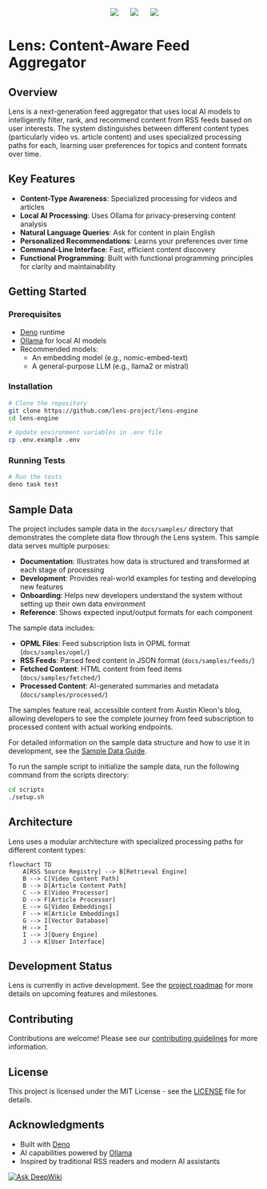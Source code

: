<p align="center">
    <a href="https://deepwiki.com/lens-project/lens-engine" alt="Ask DeepWiki">
        <img src="https://img.shields.io/badge/Ask-DeepWiki-blue?style=for-the-badge&logo=question" style="margin: 0 10px;" /></a>
    <a href="https://github.com/lens-project/lens-engine/issues" alt="GitHub Issues">
        <img src="https://img.shields.io/github/issues/lens-project/lens-engine?style=for-the-badge" style="margin: 0 10px;" /></a>
    <a href="https://github.com/lens-project/lens-engine/actions" alt="GitHub Workflow Status">
        <img src="https://img.shields.io/github/actions/workflow/status/lens-project/lens-engine/deno.yml?style=for-the-badge" style="margin: 0 10px;" /></a>
</p>

# Lens: Content-Aware Feed Aggregator

## Overview

Lens is a next-generation feed aggregator that uses local AI models to intelligently filter, rank, and recommend content from RSS feeds based on user interests. The system distinguishes between different content types (particularly video vs. article content) and uses specialized processing paths for each, learning user preferences for topics and content formats over time.

## Key Features

- **Content-Type Awareness**: Specialized processing for videos and articles
- **Local AI Processing**: Uses Ollama for privacy-preserving content analysis
- **Natural Language Queries**: Ask for content in plain English
- **Personalized Recommendations**: Learns your preferences over time
- **Command-Line Interface**: Fast, efficient content discovery
- **Functional Programming**: Built with functional programming principles for clarity and maintainability

## Getting Started

### Prerequisites

- [Deno](https://deno.land/) runtime
- [Ollama](https://ollama.ai/) for local AI models
- Recommended models:
  - An embedding model (e.g., nomic-embed-text)
  - A general-purpose LLM (e.g., llama2 or mistral)

### Installation

```bash
# Clone the repository
git clone https://github.com/lens-project/lens-engine
cd lens-engine

# Update environment variables in .env file
cp .env.example .env
```

### Running Tests

```bash
# Run the tests
deno task test
```

## Sample Data

The project includes sample data in the `docs/samples/` directory that demonstrates the complete data flow through the Lens system. This sample data serves multiple purposes:

- **Documentation**: Illustrates how data is structured and transformed at each stage of processing
- **Development**: Provides real-world examples for testing and developing new features
- **Onboarding**: Helps new developers understand the system without setting up their own data environment
- **Reference**: Shows expected input/output formats for each component

The sample data includes:

- **OPML Files**: Feed subscription lists in OPML format (`docs/samples/opml/`)
- **RSS Feeds**: Parsed feed content in JSON format (`docs/samples/feeds/`)
- **Fetched Content**: HTML content from feed items (`docs/samples/fetched/`)
- **Processed Content**: AI-generated summaries and metadata (`docs/samples/processed/`)

The samples feature real, accessible content from Austin Kleon's blog, allowing developers to see the complete journey from feed subscription to processed content with actual working endpoints.

For detailed information on the sample data structure and how to use it in development, see the [Sample Data Guide](docs/samples/README.md).

To run the sample script to initialize the sample data, run the following command from the scripts directory:

```bash
cd scripts
./setup.sh
```

## Architecture

Lens uses a modular architecture with specialized processing paths for different content types:

```mermaid
flowchart TD
    A[RSS Source Registry] --> B[Retrieval Engine]
    B --> C[Video Content Path]
    B --> D[Article Content Path]
    C --> E[Video Processor]
    D --> F[Article Processor]
    E --> G[Video Embeddings]
    F --> H[Article Embeddings]
    G --> I[Vector Database]
    H --> I
    I --> J[Query Engine]
    J --> K[User Interface]
```

## Development Status

Lens is currently in active development. See the [project roadmap](docs/prd/roadmap.md) for more details on upcoming features and milestones.

## Contributing

Contributions are welcome! Please see our [contributing guidelines](CONTRIBUTING.md) for more information.

## License

This project is licensed under the MIT License - see the [LICENSE](LICENSE) file for details.

## Acknowledgments

- Built with [Deno](https://deno.land/)
- AI capabilities powered by [Ollama](https://ollama.ai/)
- Inspired by traditional RSS readers and modern AI assistants

[![Ask DeepWiki](https://deepwiki.com/badge.svg)](https://deepwiki.com/lens-project/lens-engine)